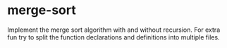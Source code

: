 # merge-sort

Implement the merge sort algorithm with and without recursion.
For extra fun try to split the function declarations and definitions
into multiple files.
